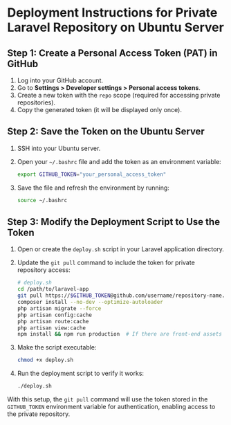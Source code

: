# Deployment Instructions for Private Laravel Repository on Ubuntu Server

## Step 1: Create a Personal Access Token (PAT) in GitHub

1. Log into your GitHub account.
2. Go to **Settings > Developer settings > Personal access tokens**.
3. Create a new token with the `repo` scope (required for accessing private repositories).
4. Copy the generated token (it will be displayed only once).

## Step 2: Save the Token on the Ubuntu Server

1. SSH into your Ubuntu server.
2. Open your `~/.bashrc` file and add the token as an environment variable:

    ```bash
    export GITHUB_TOKEN="your_personal_access_token"
    ```

3. Save the file and refresh the environment by running:

    ```bash
    source ~/.bashrc
    ```

## Step 3: Modify the Deployment Script to Use the Token

1. Open or create the `deploy.sh` script in your Laravel application directory.
2. Update the `git pull` command to include the token for private repository access:

    ```bash
    # deploy.sh
    cd /path/to/laravel-app
    git pull https://$GITHUB_TOKEN@github.com/username/repository-name.git main
    composer install --no-dev --optimize-autoloader
    php artisan migrate --force
    php artisan config:cache
    php artisan route:cache
    php artisan view:cache
    npm install && npm run production  # If there are front-end assets
    ```

3. Make the script executable:

    ```bash
    chmod +x deploy.sh
    ```

4. Run the deployment script to verify it works:

    ```bash
    ./deploy.sh
    ```

With this setup, the `git pull` command will use the token stored in the `GITHUB_TOKEN` environment variable for authentication, enabling access to the private repository.